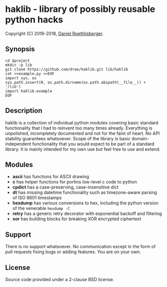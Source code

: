 # haklib - library of possibly reusable python hacks

Copyright (C) 2016-2018, [Daniel Roethlisberger](//daniel.roe.ch/).

## Synopsis

    cd $project
    mkdir -p lib
    git clone https://github.com/droe/haklib.git lib/haklib
    cat >>example.py <<EOF
    import sys, os
    sys.path.insert(0, os.path.dirname(os.path.abspath(__file__)) + '/lib')
    import haklib.example
    EOF

## Description

haklib is a collection of individual python modules covering basic standard
functionality that I had to reinvent too many times already.  Everything is
unpolished, incompletely documented and not for the faint of heart.  No API
stability guarantees whatsoever.  Scope of the library is basic
domain-independent functionality that you would expect to be part of a standard
library.  It is mainly intended for my own use but feel free to use and extend.

## Modules

-   **ascii** has functions for ASCII drawing
-   **c** has helper functions for portins low-level c code to python
-   **cpdict** has a case-preserving, case-insensitive dict
-   **dt** has missing datetime functionality such as timezone-aware parsing
    of ISO 8601 timestamps
-   **hexdump** has various conversions to hex, including the python version
    of the venerable `hexdump -C`
-   **retry** has a generic retry decorator with exponential backoff and
    filtering
-   **xor** has building blocks for breaking XOR encrypted ciphertext

## Support

There is no support whatsoever.  No communication except in the form of pull
requests fixing bugs or adding features.  You are on your own.

## License

Source code provided under a 2-clause BSD license.

